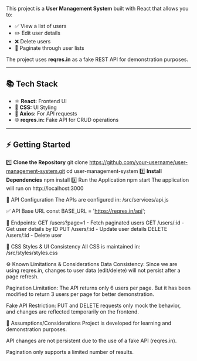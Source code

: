 This project is a **User Management System** built with React that allows you to:
- ✅ View a list of users
- ✏️ Edit user details
- ❌ Delete users
- 📄 Paginate through user lists

The project uses **reqres.in** as a fake REST API for demonstration purposes.

---

## 📚 **Tech Stack**
- ⚛️ **React:** Frontend UI
- 🎨 **CSS:** UI Styling
- 📡 **Axios:** For API requests
- 🌐 **reqres.in:** Fake API for CRUD operations

---

## ⚡️ **Getting Started**

1️⃣ **Clone the Repository**
git clone https://github.com/your-username/user-management-system.git
cd user-management-system
2️⃣ **Install Dependencies**
npm install
3️⃣ Run the Application
npm start
The application will run on http://localhost:3000


🔗 API Configuration
The APIs are configured in:
/src/services/api.js

✅ API Base URL
const BASE_URL = 'https://reqres.in/api';

📡 Endpoints:
GET /users?page=1 - Fetch paginated users
GET /users/:id - Get user details by ID
PUT /users/:id - Update user details
DELETE /users/:id - Delete user

🎨 CSS Styles & UI Consistency
All CSS is maintained in:
/src/styles/styles.css

⚙️ Known Limitations & Considerations
Data Consistency: Since we are using reqres.in, changes to user data (edit/delete) will not persist after a page refresh.

Pagination Limitation: The API returns only 6 users per page. But it has been modified to return 3 users per page for better demonstration.

Fake API Restriction: PUT and DELETE requests only mock the behavior, and changes are reflected temporarily on the frontend.

📌 Assumptions/Considerations
Project is developed for learning and demonstration purposes.

API changes are not persistent due to the use of a fake API (reqres.in).

Pagination only supports a limited number of results.



